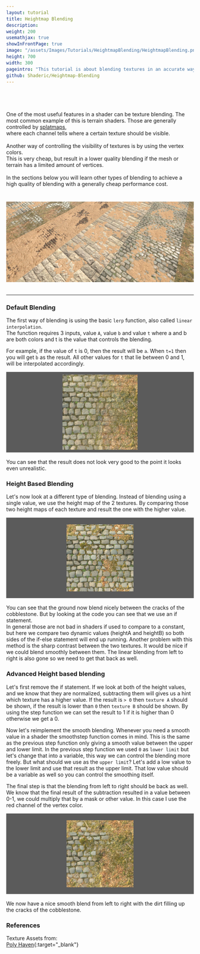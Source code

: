 ```yaml
---
layout: tutorial
title: Heightmap Blending
description:
weight: 200
usemathjax: true
showInFrontPage: true
image: "/assets/Images/Tutorials/HeightmapBlending/HeightmapBlending.png"
height: 700
width: 300
pageintro: "This tutorial is about blending textures in an accurate way based on their heightmap."
github: Shaderic/Heightmap-Blending
---
```


<br/>

  <div class="row">
    <!-- <div class="col-lg-6">
       <img class="img-fluid rounded mb-4" src="http://placehold.it/750x450" alt="">
    </div>-->
    <div class="col-lg-6">
      <h1></h1>
      One of the most useful features in a shader can be texture blending.  
The most common example of this is terrain shaders. Those are generally controlled by <a target="_blank" href="http://wiki.polycount.com/wiki/Splat">splatmaps</a>,  <br>
where each channel tells where a certain texture should be visible. 
<br>  
<br>  
Another way of controlling the visibility of textures is by using the vertex colors.<br>  
This is very cheap, but result in a lower quality blending if the mesh or terrain has a limited amount of vertices.
 <br>
 <br>  
In the sections below you will learn other types of blending to achieve a high quality of blending with a generally cheap performance cost.
    </div>
    <div class="col-lg-6">
<h1 class="my-4"></h1>
        <img class="img-fluid rounded mb-4" src="/assets/Images/Tutorials/HeightmapBlending/HeightmapBlendingExample.png" alt="">
     </div>
  </div>
  
<br/>
  
---


### Default Blending

The first way of blending is using the basic `lerp` function, also called `linear interpolation`.  
The function requires 3 inputs, value `A`, value `b` and value `t` where a and b are both colors and t is the value that controls the blending.  

For example, if the value of `t` is 0, then the result will be `a`. When `t=1` then you will get `b` as the result.
All other values for `t` that lie between 0 and 1, will be interpolated accordingly.

<script src="https://gist.github.com/Shaderic/db367c24fa904164d81fb61a637cee4c.js"></script>


<div class="d-flex justify-content-center">
    <img class="img-fluid rounded mb-4" src="/assets/Images/Tutorials/HeightmapBlending/LinearInterpolation.png" alt="">
</div>


You can see that the result does not look very good to the point it looks even unrealistic.



### Height Based Blending

Let's now look at a different type of blending. Instead of blending using a single value, we use the height map of the 2 textures.
By comparing those two height maps of each texture and result the one with the higher value.  

<script src="https://gist.github.com/Shaderic/d6216c0b5c12b6a71a123ab4567d8b83.js"></script>

<div class="d-flex justify-content-center">
    <img class="img-fluid rounded mb-4" src="/assets/Images/Tutorials/HeightmapBlending/HeightBasedBlending.png" alt="">
</div>


You can see that the ground now blend nicely between the cracks of the cobblestone. But by looking at the code you can see that we use an if statement.  
In general those are not bad in shaders if used to compare to a constant, but here we compare two dynamic values (heightA and heightB) so both sides of the if-else statement will end up running. 
Another problem with this method is the sharp contrast between the two textures. It would be nice if we could blend smoothly between them.
The linear blending from left to right is also gone so we need to get that back as well.

### Advanced Height based blending

Let's first remove the if statement. If we look at both of the height values, and we know that they are normalized, subtracting them will gives us a hint which texture has a higher value. If the result is `> 0` then `texture A` should be shown, if the result is lower than `0` then `texture B` should be shown.
By using the step function we can set the result to 1 if it is higher than 0 otherwise we get a 0.

Now let's reimplement the smooth blending.
Whenever you need a smooth value in a shader the smoothstep function comes in mind. This is the same as the previous step function only giving a smooth value between the upper and lower limit.
In the previous step function we used `0` as `lower limit` but let's change that into a variable, this way we can control the blending more freely.
But what should we use as the `upper limit`? Let's add a low value to the lower limit and use that result as the upper limit. That low value should be a variable as well so you can control the smoothing itself.

The final step is that the blending from left to right should be back as well. We know that the final result of the subtraction resulted in a value between 0-1, we could multiply that by a mask or other value. In this case I use the red channel of the vertex color. 

<script src="https://gist.github.com/Shaderic/a28ff79a2c0ebbdd17764c9258d3686b.js"></script>

<div class="d-flex justify-content-center">
    <img class="img-fluid rounded mb-4" src="/assets/Images/Tutorials/HeightmapBlending/AdvancedHeightmapBlending.png" alt="">
</div>

We now have a nice smooth blend from left to right with the dirt filling up the cracks of the cobblestone.


### References

Texture Assets from:  
[Poly Haven](https://polyhaven.com){:target="_blank"}

